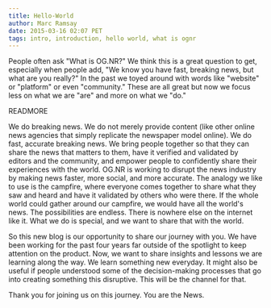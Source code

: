 ```yaml
---
title: Hello-World
author: Marc Ramsay
date: 2015-03-16 02:07 PET
tags: intro, introduction, hello world, what is ognr
---
```


People often ask "What is OG.NR?"  We think this is a great question to get, especially when people add, "We know you have fast, breaking news, but what are you really?"  In the past we toyed around with words like "website" or "platform" or even "community." These are all great but now we focus less on what we are "are" and more on what we "do."

READMORE

We do breaking news.  We do not merely provide content (like other online news agencies that simply replicate the newspaper model online). We do fast, accurate breaking news. We bring people together so that they can share the news that matters to them, have it verified and validated by editors and the community, and empower people to confidently share their experiences with the world.  OG.NR is working to disrupt the news industry by making news faster, more social, and more accurate.  The analogy we like to use is the campfire, where everyone comes together to share what they saw and heard and have it validated by others who were there. If the whole world could gather around our campfire, we would have all the world's news.  The possibilities are endless. There is nowhere else on the internet like it. What we do is special, and we want to share that with the world.

So this new blog is our opportunity to share our journey with you.  We have been working for the past four years far outside of the spotlight to keep attention on the product. Now, we want to share insights and lessons we are learning along the way.  We learn something new everyday.  It might also be useful if people understood some of the decision-making processes that go into creating something this disruptive.  This will be the channel for that.

Thank you for joining us on this journey.  You are the News.